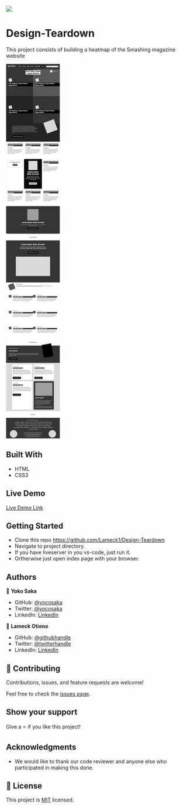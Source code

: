 ![](https://img.shields.io/badge/Microverse-blueviolet)

# Design-Teardown
This project consists of building a heatmap of the Smashing magazine website

![screenshot](./images/screencapture.png)

## Built With

- HTML
- CSS3

## Live Demo

[Live Demo Link](https://raw.githack.com/Lameck1/Design-Teardown/smashing-magazine-heatmap/index.html)

## Getting Started

* Clone this repo https://github.com/Lameck1/Design-Teardown
* Navigate to project directory.
* If you have liveserver in you vs-code, just run it.
* Ortherwise just open index page with your browser.

## Authors

👤 **Yoko Saka**
- GitHub: [@yocosaka](https://github.com/yocosaka)
- Twitter: [@yocosaka](https://twitter.com/yocosaka)
- LinkedIn: [LinkedIn](https://www.linkedin.com/in/yokosaka)


👤 **Lameck Otieno**
  - GitHub: [@githubhandle](https://github.com/Lameck1)
  - Twitter: [@twitterhandle](https://twitter.com/lameck721)
  - LinkedIn: [LinkedIn](https://www.linkedin.com/in/lameck-odhiambo-642b7077/)

## 🤝 Contributing

Contributions, issues, and feature requests are welcome!

Feel free to check the [issues page](https://github.com/Lameck1/Design-Teardown/issues).


## Show your support

Give a ⭐️ if you like this project!

## Acknowledgments

- We would like to thank our code reviewer and anyone else who participated in making this done.

## 📝 License

This project is [MIT](./LICENCE) licensed.
